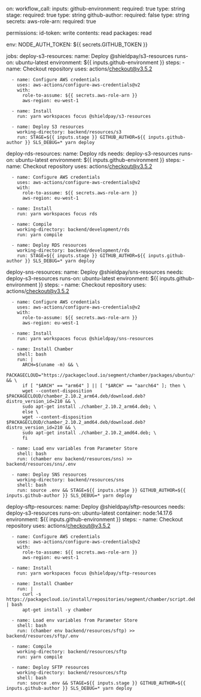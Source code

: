 on:
  workflow_call:
    inputs:
      github-environment:
        required: true
        type: string
      stage:
        required: true
        type: string
      github-author:
        required: false
        type: string
    secrets:
      aws-role-arn:
        required: true

permissions:
  id-token: write
  contents: read
  packages: read

env:
  NODE_AUTH_TOKEN: ${{ secrets.GITHUB_TOKEN }}

jobs:
  deploy-s3-resources:
    name: Deploy @shieldpay/s3-resources
    runs-on: ubuntu-latest
    environment: ${{ inputs.github-environment }}
    steps:
      - name: Checkout repository
        uses: actions/checkout@v3.5.2

      - name: Configure AWS credentials
        uses: aws-actions/configure-aws-credentials@v2
        with:
          role-to-assume: ${{ secrets.aws-role-arn }}
          aws-region: eu-west-1

      - name: Install
        run: yarn workspaces focus @shieldpay/s3-resources

      - name: Deploy S3 resources
        working-directory: backend/resources/s3
        run: STAGE=${{ inputs.stage }} GITHUB_AUTHOR=${{ inputs.github-author }} SLS_DEBUG=* yarn deploy

  deploy-rds-resources:
    name: Deploy rds
    needs: deploy-s3-resources
    runs-on: ubuntu-latest
    environment: ${{ inputs.github-environment }}
    steps:
      - name: Checkout repository
        uses: actions/checkout@v3.5.2

      - name: Configure AWS credentials
        uses: aws-actions/configure-aws-credentials@v2
        with:
          role-to-assume: ${{ secrets.aws-role-arn }}
          aws-region: eu-west-1

      - name: Install
        run: yarn workspaces focus rds

      - name: Compile
        working-directory: backend/development/rds
        run: yarn compile

      - name: Deploy RDS resources
        working-directory: backend/development/rds
        run: STAGE=${{ inputs.stage }} GITHUB_AUTHOR=${{ inputs.github-author }} SLS_DEBUG=* yarn deploy

  deploy-sns-resources:
    name: Deploy @shieldpay/sns-resources
    needs: deploy-s3-resources
    runs-on: ubuntu-latest
    environment: ${{ inputs.github-environment }}
    steps:
      - name: Checkout repository
        uses: actions/checkout@v3.5.2

      - name: Configure AWS credentials
        uses: aws-actions/configure-aws-credentials@v2
        with:
          role-to-assume: ${{ secrets.aws-role-arn }}
          aws-region: eu-west-1

      - name: Install
        run: yarn workspaces focus @shieldpay/sns-resources

      - name: Install Chamber
        shell: bash
        run: |
          ARCH=$(uname -m) && \
          PACKAGECLOUD="https://packagecloud.io/segment/chamber/packages/ubuntu/focal" && \
          if [ "$ARCH" == "arm64" ] || [ "$ARCH" == "aarch64" ]; then \
          wget --content-disposition $PACKAGECLOUD/chamber_2.10.2_arm64.deb/download.deb?distro_version_id=210 && \
          sudo apt-get install ./chamber_2.10.2_arm64.deb; \
          else \
          wget --content-disposition $PACKAGECLOUD/chamber_2.10.2_amd64.deb/download.deb?distro_version_id=210 && \
          sudo apt-get install ./chamber_2.10.2_amd64.deb; \
          fi

      - name: Load env variables from Parameter Store
        shell: bash
        run: (chamber env backend/resources/sns) >> backend/resources/sns/.env

      - name: Deploy SNS resources
        working-directory: backend/resources/sns
        shell: bash
        run: source .env && STAGE=${{ inputs.stage }} GITHUB_AUTHOR=${{ inputs.github-author }} SLS_DEBUG=* yarn deploy

  deploy-sftp-resources:
    name: Deploy @shieldpay/sftp-resources
    needs: deploy-s3-resources
    runs-on: ubuntu-latest
    container: node:14.17.6
    environment: ${{ inputs.github-environment }}
    steps:
      - name: Checkout repository
        uses: actions/checkout@v3.5.2

      - name: Configure AWS credentials
        uses: aws-actions/configure-aws-credentials@v2
        with:
          role-to-assume: ${{ secrets.aws-role-arn }}
          aws-region: eu-west-1

      - name: Install
        run: yarn workspaces focus @shieldpay/sftp-resources

      - name: Install Chamber
        run: |
          curl -s https://packagecloud.io/install/repositories/segment/chamber/script.deb.sh | bash
          apt-get install -y chamber

      - name: Load env variables from Parameter Store
        shell: bash
        run: (chamber env backend/resources/sftp) >> backend/resources/sftp/.env

      - name: Compile
        working-directory: backend/resources/sftp
        run: yarn compile

      - name: Deploy SFTP resources
        working-directory: backend/resources/sftp
        shell: bash
        run: source .env && STAGE=${{ inputs.stage }} GITHUB_AUTHOR=${{ inputs.github-author }} SLS_DEBUG=* yarn deploy